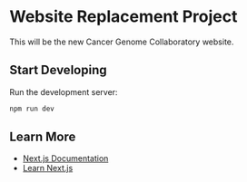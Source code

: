 # Website Replacement Project

This will be the new Cancer Genome Collaboratory website.

## Start Developing

Run the development server:

```bash
npm run dev
```

## Learn More

- [Next.js Documentation](https://nextjs.org/docs)
- [Learn Next.js](https://nextjs.org/learn)